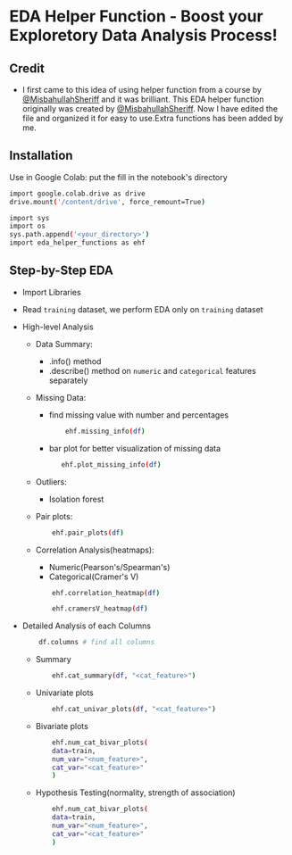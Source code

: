 # EDA Helper Function - Boost your Exploretory Data Analysis Process!


## Credit

- I first came to this idea of using helper function from a course by [@MisbahullahSheriff](https://github.com/MisbahullahSheriff) and it was brilliant. This EDA helper function originally was created by [@MisbahullahSheriff](https://github.com/MisbahullahSheriff). Now I have edited the file and organized it for easy to use.Extra functions has been added by me.


## Installation

Use in Google Colab: put the fill in the notebook's directory

```bash
import google.colab.drive as drive
drive.mount('/content/drive', force_remount=True)

import sys
import os
sys.path.append('<your_directory>')
import eda_helper_functions as ehf
```
    
## Step-by-Step EDA

-  Import Libraries

-  Read `training` dataset, we perform EDA only on `training` dataset

- High-level Analysis
    - Data Summary:
        - .info() method
        - .describe() method on `numeric` and `categorical` features separately

    - Missing Data:
        - find missing value with number and percentages

            ```bash
                ehf.missing_info(df)
            ```
        - bar plot for better visualization of missing data
        
             ```bash
                ehf.plot_missing_info(df)
            ```
    
    - Outliers:
        - Isolation forest

    - Pair plots:
        ```bash
            ehf.pair_plots(df)
        ```

    - Correlation Analysis(heatmaps):
        - Numeric(Pearson's/Spearman's)
        - Categorical(Cramer's V)

        ```bash
            ehf.correlation_heatmap(df)
        ```

        ```bash
            ehf.cramersV_heatmap(df)
        ```



- Detailed Analysis of each Columns

    ```bash
        df.columns # find all columns   
    ```
    - Summary

        ```bash
            ehf.cat_summary(df, "<cat_feature>")
        ```

    - Univariate plots

        ```bash
            ehf.cat_univar_plots(df, "<cat_feature>")
        ```
    - Bivariate plots

        ```bash
            ehf.num_cat_bivar_plots(
            data=train,
            num_var="<num_feature>",
            cat_var="<cat_feature>"
            )
        ```
    - Hypothesis Testing(normality, strength of association)

        ```bash
            ehf.num_cat_bivar_plots(
            data=train,
            num_var="<num_feature>",
            cat_var="<cat_feature>"
            )
        ```    
